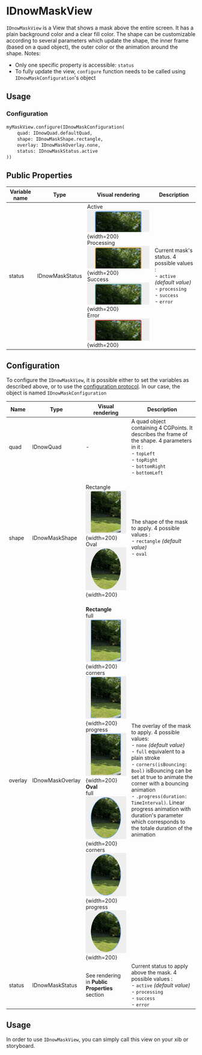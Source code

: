 # IDnowMaskView

`IDnowMaskView` is a View that shows a mask above the entire screen. It has a plain background color and a clear fill color. The shape can be customizable according to several parameters which update the shape, the inner frame (based on a quad object), the outer color or the animation around the shape.
Notes:
- Only one specific property is accessible: `status`
- To fully update the view, `configure` function needs to be called using `IDnowMaskConfiguration`'s object

## Usage
### Configuration
```
myMaskView.configure(IDnowMaskConfiguration(
    quad: IDnowQuad.defaultQuad,
    shape: IDnowMaskShape.rectangle,
    overlay: IDnowMaskOverlay.none,
    status: IDnowMaskStatus.active
))
```

## Public Properties
| Variable name | Type | Visual rendering | Description |
| --- | --- | --- | --- |
| status | IDnowMaskStatus | Active <br>![status active](img/IDnowMaskView/mask_status_active.png "With header"){width=200}<br> Processing <br> ![status processing](img/IDnowMaskView/mask_status_processing.png "With header"){width=200}<br> Success <br> ![status success](img/IDnowMaskView/mask_status_success.png "With header"){width=200}<br> Error <br> ![status error](img/IDnowMaskView/mask_status_error.png "With header"){width=200}<br>| Current mask's status. 4 possible values : <br>- `active` *(default value)*<br>- `processing`<br>- `success`<br>- `error` |


## Configuration
To configure the `IDnowMaskView`, it is possible either to set the variables as described above, or to use the [configuration protocol](./View%20Configuration.md). In our case, the object is named `IDnowMaskConfiguration`

| Name | Type   | Visual rendering | Description |
| --- | --- |--- |--- |
| quad | IDnowQuad | - | A quad object containing 4 CGPoints. It describes the frame of the shape. 4 parameters in it : <br>- `topLeft`<br>- `topRight`<br>- `bottomRight`<br>- `bottomLeft` |
| shape | IDnowMaskShape | <br> Rectangle <br> ![shape rectangle](img/IDnowMaskView/mask_rectangle.png "With header"){width=200}<br> Oval <br> ![shape oval](img/IDnowMaskView/mask_oval.png "With header"){width=200} | The shape of the mask to apply. 4 possible values : <br>- `rectangle` *(default value)*<br>- `oval` |
| overlay | IDnowMaskOverlay | <br> **Rectangle** <br> full <br> ![overlay full](img/IDnowMaskView/mask_rectangle_full.png "With header"){width=200}<br> corners <br>![overlay corners](img/IDnowMaskView/mask_rectangle_corners.png "With header"){width=200} <br>progress <br>![overlay progress](img/IDnowMaskView/mask_rectangle_progress.png "With header"){width=200} <br> **Oval** <br> full <br> ![overlay oval full](img/IDnowMaskView/mask_oval_full.png "With header"){width=200}<br> corners <br> ![overlay oval corners](img/IDnowMaskView/mask_oval_corners.png "With header"){width=200}<br> progress <br> ![overlay oval progress](img/IDnowMaskView/mask_oval_progress.png "With header"){width=200}          | The overlay of the mask to apply. 4 possible values: <br>- `none` *(default value)*<br>- `full` equivalent to a plain stroke<br>- `corners(isBouncing: Bool)` isBouncing can be set at true to animate the corner with a bouncing animation<br>- `.progress(duration: TimeInterval)`. Linear progress animation with duration's parameter which corresponds to the totale duration of the animation<br> |
| status | IDnowMaskStatus | See rendering in **Public Properties** section | Current status to apply above the mask. 4 possible values : <br>- `active` *(default value)*<br>- `processing`<br>- `success`<br>- `error`<br> |

## Usage
In order to use `IDnowMaskView`, you can simply call this view on your xib or storyboard.
